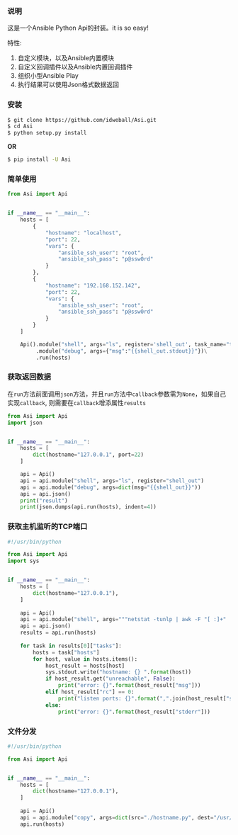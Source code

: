 ### 说明

这是一个Ansible Python Api的封装。it is so easy!

特性:

1. 自定义模块，以及Ansible内置模块
2. 自定义回调插件以及Ansible内置回调插件
3. 组织小型Ansible Play
4. 执行结果可以使用Json格式数据返回

### 安装

```bash
$ git clone https://github.com/idweball/Asi.git
$ cd Asi
$ python setup.py install
```

**OR**

```bash
$ pip install -U Asi
```

### 简单使用

```python
from Asi import Api


if __name__ == "__main__":
	hosts = [
		{
			"hostname": "localhost",
			"port": 22,
			"vars": {
				"ansible_ssh_user": "root",
				"ansible_ssh_pass": "p@ssw0rd"
			}
		},
		{
			"hostname": "192.168.152.142",
			"port": 22,
			"vars": {
				"ansible_ssh_user": "root",
				"ansible_ssh_pass": "p@ssw0rd"
			}
		}
	]

	Api().module("shell", args="ls", register='shell_out', task_name="test")\
		 .module("debug", args={"msg":"{{shell_out.stdout}}"})\
		 .run(hosts)	
```

### 获取返回数据

在`run`方法前面调用`json`方法，并且`run`方法中`callback`参数需为`None`，如果自己实现`callback`, 则需要在`callback`增添属性`results`

```python
from Asi import Api
import json


if __name__ == "__main__":
	hosts = [
		dict(hostname="127.0.0.1", port=22)
	]

	api = Api()
	api = api.module("shell", args="ls", register="shell_out")
	api = api.module("debug", args=dict(msg="{{shell_out}}"))
	api = api.json()
	print("result")
	print(json.dumps(api.run(hosts), indent=4))
```

### 获取主机监听的TCP端口

```python
#!/usr/bin/python

from Asi import Api
import sys


if __name__ == "__main__":
	hosts = [
		dict(hostname="127.0.0.1"),
	]
	
	api = Api()
	api = api.module("shell", args="""netstat -tunlp | awk -F "[ :]+" '/^tcp/&&/0.0.0.0/{print$5}'""")
	api = api.json()
	results = api.run(hosts)
	
	for task in results[0]["tasks"]:
		hosts = task["hosts"]
		for host, value in hosts.items():
			host_result = hosts[host]
			sys.stdout.write("hostname: {} ".format(host))
			if host_result.get("unreachable", False):
				print("error: {}".format(host_result["msg"]))
			elif host_result["rc"] == 0:
				print("listen ports: {}".format(",".join(host_result["stdout_lines"])))
			else:
				print("error: {}".format(host_result["stderr"]))
```

### 文件分发

```python
#!/usr/bin/python

from Asi import Api


if __name__ == "__main__":
	hosts = [
		dict(hostname="127.0.0.1"),
	]
	
	api = Api()
	api = api.module("copy", args=dict(src="./hostname.py", dest="/usr/local"))
	api.run(hosts)
```
